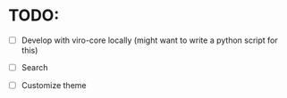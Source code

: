 # TODO:

- [ ] Develop with viro-core locally (might want to write a python script for this)

- [ ] Search
- [ ] Customize theme